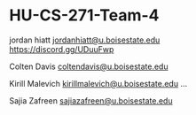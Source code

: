 # HU-CS-271-Team-4

jordan hiatt
jordanhiatt@u.boisestate.edu  
https://discord.gg/UDuuFwp

Colten Davis
coltendavis@u.boisestate.edu

Kirill Malevich
kirillmalevich@u.boisestate.edu
...<link to discord>

Sajia Zafreen
sajiazafreen@u.boisestate.edu
